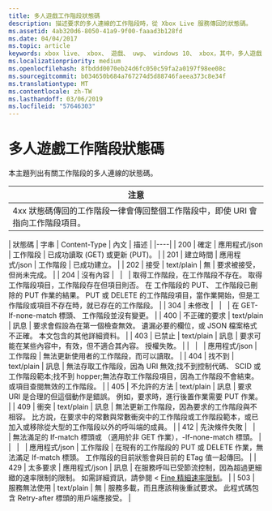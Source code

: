 ```yaml
---
title: 多人遊戲工作階段狀態碼
description: 描述要求的多人連線的工作階段時，從 Xbox Live 服務傳回的狀態碼。
ms.assetid: 4ab320d6-8050-41a9-9f00-faaad3b128fd
ms.date: 04/04/2017
ms.topic: article
keywords: xbox live、 xbox、 遊戲、 uwp、 windows 10、 xbox，其中，多人遊戲 2015，狀態碼、 工作階段
ms.localizationpriority: medium
ms.openlocfilehash: 8fbddd0070eb24d6fc050c59fa2a0197f98ee08c
ms.sourcegitcommit: b034650b684a767274d5d88746faeea373c8e34f
ms.translationtype: MT
ms.contentlocale: zh-TW
ms.lasthandoff: 03/06/2019
ms.locfileid: "57646303"
---
```

# <a name="multiplayer-session-status-codes"></a>多人遊戲工作階段狀態碼

本主題列出有關工作階段的多人連線的狀態碼。

| 注意                                                                                                         |
|---------------------------------------------------------------------------------------------------------------------------|
| 4xx 狀態碼傳回的工作階段一律會傳回整個工作階段中，即使 URI 會指向工作階段項目。 |


| 狀態碼 | 字串              | Content-Type     | 內文    | 描述 |
|----|
| 200         | 確定                  | 應用程式/json | 工作階段 | 已成功讀取 (GET) 或更新 (PUT)。                                                                                                                                                                                                                                                                                                             |
| 201         | 建立時間             | 應用程式/json | 工作階段 | 已成功建立。                                                                                                                                                                                                                                                                                                                                 |
| 202         | 接受            | text/plain       | 無    | 要求被接受，但尚未完成。                                                                                                                                                                                                                                                                                             |
| 204         | 沒有內容          |                  |         | 取得工作階段，在工作階段不存在。 取得工作階段項目，工作階段存在但項目則否。 在 工作階段的 PUT、 工作階段已刪除的 PUT 作業的結果。 PUT 或 DELETE 的工作階段項目，當作業開始，但是工作階段或項目不存在時，就已存在的工作階段。 |
| 304         | 未修改        |                  |         | 在 GET-If-none-match 標頭、 工作階段並沒有變更。                                                                                                                                                                                                                                                                                        |
| 400         | 不正確的要求         | text/plain       | 訊息 | 要求會假設為在第一個檢查無效。 遺漏必要的欄位，或 JSON 檔案格式不正確。 本文包含的其他詳細資料。                                                                                                                                                                                        |
| 403         | 已禁止           | text/plain       | 訊息 | 要求可能在某些內容中，有效，但不適合其內容。 授權失敗。                                                                                                                                                                                                                                                |
|             |                     | 應用程式/json | 工作階段 | 無法更新使用者的工作階段，而可以讀取。                                                                                                                                                                                                                                                                                           |
| 404         | 找不到           | text/plain       | 訊息 | 無法存取工作階段，因為 URI 無效;找不到控制代碼、 SCID 或工作階段範本;找不到 hopper;無法存取工作階段項目，因為工作階段不會結束。或項目查閱無效的工作階段。                                                                                 |
| 405         | 不允許的方法  | text/plain       | 訊息 | 要求 URI 是合理的但這個動作是錯誤。 例如，要求時，進行後置作業需要 PUT 作業。                                                                                                                                                                                                                 |
| 409         | 衝突            | text/plain       | 訊息 | 無法更新工作階段，因為要求的工作階段與不相容。 比方說，在要求中的常數與常數衝突中的工作階段或工作階段範本，或已加入或移除從大型的工作階段以外的呼叫端的成員。                                                                         |
| 412         | 先決條件失敗 |                  |         | 無法滿足的 If-match 標頭或 （適用於非 GET 作業），-If-none-match 標頭。                                                                                                                                                                                                                                           |
|             |                     | 應用程式/json | 工作階段 | 在現有的工作階段的 PUT 或 DELETE 作業，無法滿足 If-match 標頭。 工作階段的目前狀態會與目前的 ETag 值一起傳回。                                                                                                                                                                      |
| 429 | 太多要求 | 應用程式/json | 訊息 | 在服務呼叫已受節流控制，因為超過更細緻的速率限制的限制。 如需詳細資訊，請參閱 < [Fine 精細速率限制](../../using-xbox-live/best-practices/fine-grained-rate-limiting.md)。 |
| 503         | 服務無法使用 | text/plain       | 無    | 服務多載，而且應該稍後重試要求。 此程式碼包含 Retry-after 標頭的用戶端應接受。                                                                                                                                                                                                              |
